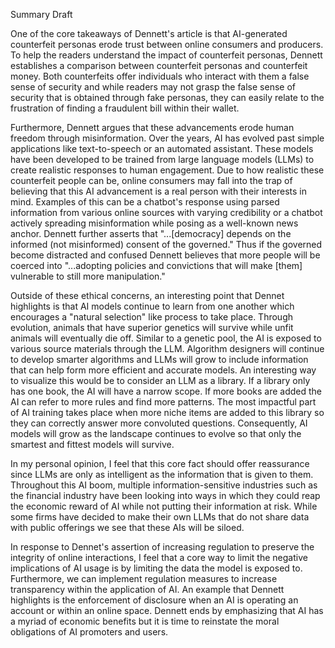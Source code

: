 Summary Draft

One of the core takeaways of Dennett's article is that AI-generated counterfeit personas erode trust between online consumers and producers. To help the readers understand the impact of counterfeit personas, Dennett establishes a comparison between counterfeit personas and counterfeit money. Both counterfeits offer individuals who interact with them a false sense of security and while readers may not grasp the false sense of security that is obtained through fake personas, they can easily relate to the frustration of finding a fraudulent bill within their wallet.

Furthermore, Dennett argues that these advancements erode human freedom through misinformation. Over the years, AI has evolved past simple applications like text-to-speech or an automated assistant. These models have been developed to be trained from large language models (LLMs) to create realistic responses to human engagement. Due to how realistic these counterfeit people can be, online consumers may fall into the trap of believing that this AI advancement is a real person with their interests in mind. Examples of this can be a chatbot's response using parsed information from various online sources with varying credibility or a chatbot actively spreading misinformation while posing as a well-known news anchor. Dennett further asserts that "...[democracy] depends on the informed (not misinformed) consent of the governed." Thus if the governed become distracted and confused Dennett believes that more people will be coerced into "...adopting policies and convictions that will make [them] vulnerable to still more manipulation." 

Outside of these ethical concerns, an interesting point that Dennet highlights is that AI models continue to learn from one another which encourages a "natural selection" like process to take place. Through evolution, animals that have superior genetics will survive while unfit animals will eventually die off. Similar to a genetic pool, the AI is exposed to various source materials through the LLM. Algorithm designers will continue to develop smarter algorithms and LLMs will grow to include information that can help form more efficient and accurate models. An interesting way to visualize this would be to consider an LLM as a library. If a library only has one book, the AI will have a narrow scope. If more books are added the AI can refer to more rules and find more patterns. The most impactful part of AI training takes place when more niche items are added to this library so they can correctly answer more convoluted questions. Consequently, AI models will grow as the landscape continues to evolve so that only the smartest and fittest models will survive. 

In my personal opinion, I feel that this core fact should offer reassurance since LLMs are only as intelligent as the information that is given to them. Throughout this AI boom, multiple information-sensitive industries such as the financial industry have been looking into ways in which they could reap the economic reward of AI while not putting their information at risk. While some firms have decided to make their own LLMs that do not share data with public offerings we see that these AIs will be siloed. 

In response to Dennet's assertion of increasing regulation to preserve the integrity of online interactions, I feel that a core way to limit the negative implications of AI usage is by limiting the data the model is exposed to. Furthermore, we can implement regulation measures to increase transparency within the application of AI. An example that Dennett highlights is the enforcement of disclosure when an AI is operating an account or within an online space. Dennett ends by emphasizing that AI has a myriad of economic benefits but it is time to reinstate the moral obligations of AI promoters and users.
